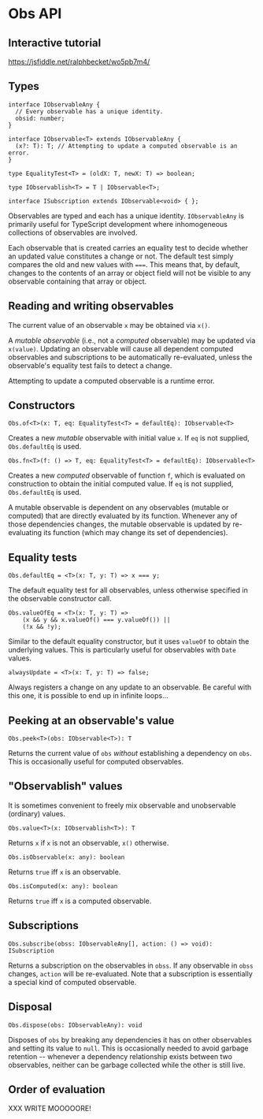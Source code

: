 # Obs API

## Interactive tutorial

https://jsfiddle.net/ralphbecket/wo5pb7m4/

## Types

```
interface IObservableAny {
  // Every observable has a unique identity.
  obsid: number;
}

interface IObservable<T> extends IObservableAny {
  (x?: T): T; // Attempting to update a computed observable is an error.
}

type EqualityTest<T> = (oldX: T, newX: T) => boolean;

type IObservablish<T> = T | IObservable<T>;

interface ISubscription extends IObservable<void> { };
```
Observables are typed and each has a unique identity.  `IObservableAny` is primarily useful for TypeScript development where inhomogeneous collections of observables are involved.

Each observable that is created carries an equality test to decide whether an updated value constitutes a change or not.  The default test simply compares the old and new values with `===`.  This means that, by default, changes to the contents of an array or object field will not be visible to any observable containing that array or object.

## Reading and writing observables

The current value of an observable `x` may be obtained via `x()`.

A _mutable observable_ (i.e., not a _computed_ observable) may be updated via `x(value)`.  Updating an observable will cause all dependent computed observables and subscriptions to be automatically re-evaluated, unless the observable's equality test fails to detect a change.

Attempting to update a computed observable is a runtime error.

## Constructors

```
Obs.of<T>(x: T, eq: EqualityTest<T> = defaultEq): IObservable<T>
```
Creates a new _mutable_ observable with initial value `x`.  If `eq` is not supplied, `Obs.defaultEq` is used.

```
Obs.fn<T>(f: () => T, eq: EqualityTest<T> = defaultEq): IObservable<T>
```
Creates a new _computed_ observable of function `f`, which is evaluated on construction to obtain the initial computed value.  If `eq` is not supplied, `Obs.defaultEq` is used.

A mutable observable is dependent on any observables (mutable or computed) that are directly evaluated by its function.  Whenever any of those dependencies changes, the mutable observable is updated by re-evaluating its function (which may change its set of dependencies).

## Equality tests

```
Obs.defaultEq = <T>(x: T, y: T) => x === y;
```
The default equality test for all observables, unless otherwise specified in the observable constructor call.

```
Obs.valueOfEq = <T>(x: T, y: T) =>
    (x && y && x.valueOf() === y.valueOf()) ||
    (!x && !y);
```
Similar to the default equality constructor, but it uses `valueOf` to obtain the underlying values.  This is particularly useful for observables with `Date` values.

```
alwaysUpdate = <T>(x: T, y: T) => false;
```
Always registers a change on any update to an observable.  Be careful with this one, it is possible to end up in infinite loops...

## Peeking at an observable's value

```
Obs.peek<T>(obs: IObservable<T>): T
```
Returns the current value of `obs` _without_ establishing a dependency on `obs`.  This is occasionally useful for computed observables.

## "Observablish" values

It is sometimes convenient to freely mix observable and unobservable (ordinary) values.

```
Obs.value<T>(x: IObservablish<T>): T
```
Returns `x` if `x` is not an observable, `x()` otherwise.

```
Obs.isObservable(x: any): boolean
```
Returns `true` iff `x` is an observable.

```
Obs.isComputed(x: any): boolean
```
Returns `true` iff `x` is a computed observable.

## Subscriptions

```
Obs.subscribe(obss: IObservableAny[], action: () => void): ISubscription
```
Returns a subscription on the observables in `obss`.  If any observable in `obss` changes, `action` will be re-evaluated.  Note that a subscription is essentially a special kind of computed observable.

## Disposal

```
Obs.dispose(obs: IObservableAny): void
```
Disposes of `obs` by breaking any dependencies it has on other observables and setting its value to `null`.  This is occasionally needed to avoid garbage retention -- whenever a dependency relationship exists between two observables, neither can be garbage collected while the other is still live.

## Order of evaluation



XXX WRITE MOOOOORE!
